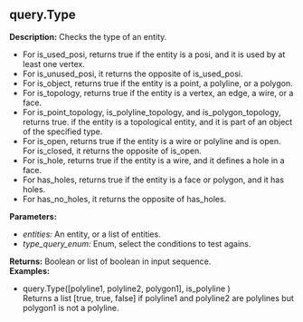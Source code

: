 ## query.Type  
  
  
**Description:** Checks the type of an entity.


- For is\_used\_posi, returns true if the entity is a posi, and it is used by at least one vertex.
- For is\_unused\_posi, it returns the opposite of is\_used\_posi.
- For is\_object, returns true if the entity is a point, a polyline, or a polygon.
- For is\_topology, returns true if the entity is a vertex, an edge, a wire, or a face.
- For is\_point\_topology, is\_polyline\_topology, and is\_polygon\_topology, returns true.
if the entity is a topological entity, and it is part of an object of the specified type.
- For is\_open, returns true if the entity is a wire or polyline and is open. For is\_closed, it returns the opposite of is\_open.
- For is\_hole, returns true if the entity is a wire, and it defines a hole in a face.
- For has\_holes, returns true if the entity is a face or polygon, and it has holes.
- For has\_no\_holes, it returns the opposite of has\_holes.  
  
**Parameters:**  
  * *entities:* An entity, or a list of entities.  
  * *type\_query\_enum:* Enum, select the conditions to test agains.  
  
**Returns:** Boolean or list of boolean in input sequence.  
**Examples:**  
  * query.Type([polyline1, polyline2, polygon1], is\_polyline )  
    Returns a list [true, true, false] if polyline1 and polyline2 are polylines but polygon1 is not a polyline.
  

